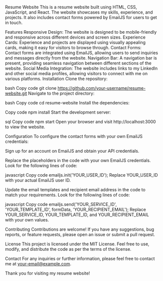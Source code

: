 Resume Website
This is a resume website built using HTML, CSS, JavaScript, and React. The website showcases my skills, experience, and projects. It also includes contact forms powered by EmailJS for users to get in touch.

Features
Responsive Design: The website is designed to be mobile-friendly and responsive across different devices and screen sizes.
Experience Cards: Experience and projects are displayed using visually appealing cards, making it easy for visitors to browse through.
Contact Forms: Contact forms are integrated using EmailJS, allowing users to send inquiries and messages directly from the website.
Navigation Bar: A navigation bar is present, providing seamless navigation between different sections of the website.
Social Media Integration: The website includes links to my LinkedIn and other social media profiles, allowing visitors to connect with me on various platforms.
Installation
Clone the repository:

bash
Copy code
git clone https://github.com/your-username/resume-website.git
Navigate to the project directory:

bash
Copy code
cd resume-website
Install the dependencies:

Copy code
npm install
Start the development server:

sql
Copy code
npm start
Open your browser and visit http://localhost:3000 to view the website.

Configuration
To configure the contact forms with your own EmailJS credentials:

Sign up for an account on EmailJS and obtain your API credentials.

Replace the placeholders in the code with your own EmailJS credentials. Look for the following lines of code:

javascript
Copy code
emailjs.init('YOUR_USER_ID');
Replace YOUR_USER_ID with your actual EmailJS user ID.

Update the email templates and recipient email address in the code to match your requirements. Look for the following lines of code:

javascript
Copy code
emailjs.send('YOUR_SERVICE_ID', 'YOUR_TEMPLATE_ID', formData, 'YOUR_RECIPIENT_EMAIL');
Replace YOUR_SERVICE_ID, YOUR_TEMPLATE_ID, and YOUR_RECIPIENT_EMAIL with your own values.

Contributing
Contributions are welcome! If you have any suggestions, bug reports, or feature requests, please open an issue or submit a pull request.

License
This project is licensed under the MIT License. Feel free to use, modify, and distribute the code as per the terms of the license.

Contact
For any inquiries or further information, please feel free to contact me at your-email@example.com.

Thank you for visiting my resume website!